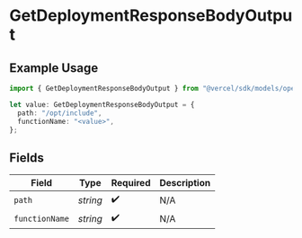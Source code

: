 # GetDeploymentResponseBodyOutput

## Example Usage

```typescript
import { GetDeploymentResponseBodyOutput } from "@vercel/sdk/models/operations/getdeployment.js";

let value: GetDeploymentResponseBodyOutput = {
  path: "/opt/include",
  functionName: "<value>",
};
```

## Fields

| Field              | Type               | Required           | Description        |
| ------------------ | ------------------ | ------------------ | ------------------ |
| `path`             | *string*           | :heavy_check_mark: | N/A                |
| `functionName`     | *string*           | :heavy_check_mark: | N/A                |